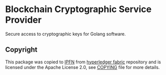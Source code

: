 # Blockchain Cryptographic Service Provider

Secure access to cryptographic keys for Golang software.

## Copyright

This package was copied to [IPFN](https://github.com/ipfn/ipfn) from [hyperledger fabric](https://github.com/hyperledger/fabric) repository and is licensed under the Apache License 2.0, see [COPYING](https://github.com/ipfn/ipfn/blob/master/COPYING) file for more details.
